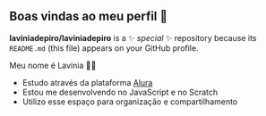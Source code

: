 ## Boas vindas ao meu perfil 👋

**laviniadepiro/laviniadepiro** is a ✨ _special_ ✨ repository because its `README.md` (this file) appears on your GitHub profile.

Meu nome é Lavínia 👩‍🎓
- Estudo através da plataforma [Alura](https://www.alura.com.br)
- Estou me desenvolvendo no JavaScript e no Scratch
- Utilizo esse espaço para organização e compartilhamento


